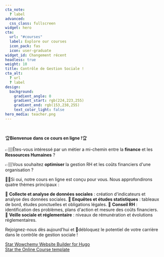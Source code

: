 ```yaml
---
cta_note:
  ? label
advanced:
  css_class: fullscreen
widget: hero
cta:
  url: "#courses"
  label: Explore our courses
  icon_pack: fas
  icon: user-graduate
widget_id: Changement récent
headless: true
weight: 10
title: Contrôle de Gestion Sociale !
cta_alt:
  ? url
  ? label
design:
  background:
    gradient_angle: 0
    gradient_start: rgb(224,223,255)
    gradient_end: rgb(153,238,255)
    text_color_light: false
hero_media: teacher.png
---
```

<br>

🏆**Bienvenue dans ce cours en ligne !**🏆

👉🏽Êtes-vous intéressé par un métier a mi-chemin entre la **finance** et les **Ressources Humaines** ?

👉🏽Vous souhaitez **optimiser** la gestion RH et les coûts financiers d'une organisation ? 

👏🏽Si oui, notre cours en ligne est conçu pour vous. Nous approfondirons quatre thèmes principaux :

🎯 **Collecte et analyse de données sociales** : création d'indicateurs et analyse des données sociales.
🎯 **Enquêtes et études statistiques** : tableaux de bord, études ponctuelles et obligations légales.
🎯 **Conseil RH** : identification des problèmes, plans d'action et mesure des coûts financiers.
🎯 **Veille sociale et réglementaire** : niveaux de rémunération et évolutions réglementaires.

Rejoignez-nous dès aujourd'hui et 🔑débloquez le potentiel de votre carrière dans le contrôle de gestion sociale !

<a class="github-button" href="https://github.com/wowchemy/wowchemy-hugo-themes" data-icon="octicon-star" data-size="large" data-show-count="true" aria-label="Star Wowchemy Website Builder for Hugo">Star Wowchemy Website Builder for Hugo</a><br><a class="github-button" href="https://github.com/wowchemy/starter-hugo-online-course" data-icon="octicon-star" data-size="large" data-show-count="true" aria-label="Star the Online Course template">Star the Online Course template</a><script async defer src="https://buttons.github.io/buttons.js"></script>